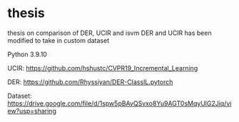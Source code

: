 # thesis
thesis on comparison of DER, UCIR and isvm
DER and UCIR has been modified to take in custom dataset

Python 3.9.10

UCIR: https://github.com/hshustc/CVPR19_Incremental_Learning

DER: https://github.com/Rhyssiyan/DER-ClassIL.pytorch

Dataset: https://drive.google.com/file/d/1spw5pBAvQSvxo8Yu9AGT0sMqyUlG2Jiq/view?usp=sharing
